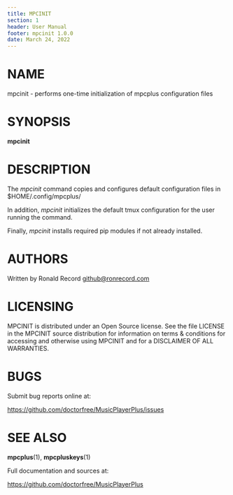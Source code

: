 ```yaml
---
title: MPCINIT
section: 1
header: User Manual
footer: mpcinit 1.0.0
date: March 24, 2022
---
```

# NAME
mpcinit - performs one-time initialization of mpcplus configuration files

# SYNOPSIS
**mpcinit**

# DESCRIPTION
The *mpcinit* command copies and configures default configuration files in
$HOME/.config/mpcplus/

In addition, *mpcinit* initializes the default tmux configuration for the
user running the command.

Finally, *mpcinit* installs required pip modules if not already installed.

# AUTHORS
Written by Ronald Record github@ronrecord.com

# LICENSING
MPCINIT is distributed under an Open Source license.
See the file LICENSE in the MPCINIT source distribution
for information on terms &amp; conditions for accessing and
otherwise using MPCINIT and for a DISCLAIMER OF ALL WARRANTIES.

# BUGS
Submit bug reports online at:

https://github.com/doctorfree/MusicPlayerPlus/issues

# SEE ALSO
**mpcplus**(1), **mpcpluskeys**(1)

Full documentation and sources at:

https://github.com/doctorfree/MusicPlayerPlus

